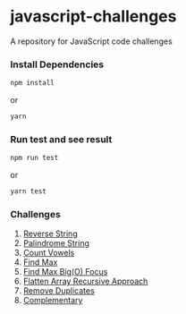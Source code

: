 # javascript-challenges

A repository for JavaScript code challenges

### Install Dependencies

```bash
npm install
```

or

```bash
yarn
```

### Run test and see result

```bash
npm run test
```

or

```bash
yarn test
```

### Challenges

1. [Reverse String](https://github.com/hamidjavadi/javascript-challenges/tree/main/src/reverseString)
2. [Palindrome String](https://github.com/hamidjavadi/javascript-challenges/tree/main/src/isPalindrome)
3. [Count Vowels](https://github.com/hamidjavadi/javascript-challenges/tree/main/src/countVowels)
4. [Find Max](https://github.com/hamidjavadi/javascript-challenges/tree/main/src/findMax)
5. [Find Max Big(O) Focus](https://github.com/hamidjavadi/javascript-challenges/tree/main/src/findMaxBigO)
6. [Flatten Array Recursive Approach](https://github.com/hamidjavadi/javascript-challenges/tree/main/src/flattenArray)
7. [Remove Duplicates](https://github.com/hamidjavadi/javascript-challenges/tree/main/src/removeDuplicates)
8. [Complementary](https://github.com/hamidjavadi/javascript-challenges/tree/main/src/complementary)
